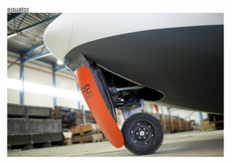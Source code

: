 [equator](https://www.equatoraircraft.com/)
![equator](https://github.com/chaosign/LEAP/blob/master/similar_lsa/052A4205m.jpg)
